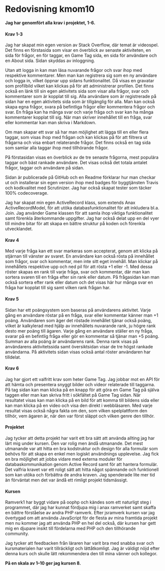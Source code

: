 ---
---
Redovisning kmom10
=========================

**Jag har genomfört alla krav i projektet, 1-6.**

#### Krav 1-3

Jag har skapat min egen version av Stack Overflow, där temat är videospel.  Det finns en förstasida som visar en överblick av senaste aktiviteten, en sida för frågor, en för taggar, en Game Tag sida, en sida för användare och en About sida.  Sidan skyddas av inloggning.

Utan att logga in kan man läsa nuvarande frågor och svar ihop med respektive kommentarer.  Men man kan registrera sig som en ny användare och logga in, vilket öppnar upp sidans funktionalitet.  Då visas en gravatar som profilbild vilket kan klickas på för att administrerar profilen.  Det finns också en länk till sin egen aktivitets sida som visar alla frågor, svar och kommentarer som är kopplat till sig.  Alla användare som är registrerade på sidan har en egen aktivitets sida som är tillgänglig för alla.  Man kan också skapa egna frågor, svara på befintliga frågor eller kommentera frågor och svar.  En fråga kan ha många svar och varje fråga och svar kan ha många kommentarer kopplat till sig.  När man skriver innehållet till en fråga, svar eller kommentar kan man skriva i Markdown.

Om man skapar ett svar så har man möjlighet att lägga till en eller flera taggar, som visas ihop med frågan och kan klickas på för att filtrera ut frågarna och visa enbart relaterande frågor.  Det finns också en tag sida som samlar alla taggar ihop med tillhörande frågor.  

På förstasidan visas en överblick av de tre senaste frågorna, mest populära taggar och bäst rankade användare.  Det visas också det totala antalet frågor, taggar och användare på sidan.

Sidan är publicerade på GitHub och en Readme förklarar hur man checkar ut och installerar sin egen version ihop med badges för byggtjänsten Travis och kodkvalitet med Scrutinizer.  Jag har också skapat tester som täcker 100% codecoverage.

Jag har skapat min egen ActiveRecord klass, som extends Anax ActiveRecordModel, för att utöka databasfunktionalitet för att inkludera bl.a. Join.  Jag använder Game klassen för att samla ihop viktiga funktionalitet samt förenkla återkommande uppgifter.  Jag har också delat upp en del vyer till mindre bitar för att skapa en bättre struktur på koden och förenkla utvecklandet.

#### Krav 4

Med varje fråga kan ett svar markeras som accepterat, genom att klicka på stjärnan till vänster av svaret.  En användare kan också rösta på innehållet som frågor, svar och kommentar, men inte sitt eget innehåll.  Man klickar på innehållets respektive upp och ned pil för att rösta +1 eller -1.  Med dessa röster skapas en rank till varje fråga, svar och kommentar, där man kan sortera svaren till en fråga efter sin rank eller datum.  På frågasidan kan man också sortera efter rank eller datum och det visas här hur många svar en fråga har kopplat till sig samt vilken rank frågan har.

#### Krav 5

Sidan har ett poängsystem som baseras på användarens aktivitet.  Varje gång en användare röstar på en fråga, svar eller kommentar känner man +1 poäng.  Användaren som äger det röstade innehållet tjänar också poäng, vilket är kalkylerad med hjälp av innehållets nuvarande rank, ju högre rank desto mer poäng till ägaren.  Varje gång en användare ställer en ny fråga, svarar på en befintlig fråga eller gör en kommentar så tjänar man +5 poäng.  Summan av alla poäng är användarens rank.  Denna rank visas på användarens aktivitetssida samt översiktsidan visar de tre högst rankade användarna.  På aktivitets sidan visas också antal röster användaren har tilldelat.

#### Krav 6

Jag har gjort ett valfritt krav som heter Game Tag.  Jag jobbar mot en API för att hämta och presentera snyggt bilder och videor relaterade till taggarna.  På tag sidan kan man klicka på en knapp för att göra en Game Tag på själva taggen eller man kan skriva fritt i sökfältet på Game Tag sidan.  När resultatet visas kan man klicka på en bild för att komma till bildens sida eller kan man klicka på en video och visa den direkt i webbläsaren.  Med varje resultat visas också några fakta om den, som vilken spelplattform den tillhör, vem ägaren är, när den var först släppt och vilken genre den tillhör.

#### Projektet

Jag tycker att detta projekt har varit ett bra sätt att använda allting jag har lärt mig under kursen.  Den var rolig men ändå utmanande.  Det mest utmanande var att hitta en bra kodstruktur och design för alla formulär som behövs för att skapa en enkel men logiskt användnings upplevelse.  Jag fick en bra möjlighet att jobba vidare med externa moduler för databaskommunikation genom Active Record samt för att hantera formulär.  Det valfria kravet var ett roligt sätt att hitta något spännande och funktionell som kan utöka och förbättra de andra kraven.  Jag spenderade lite mer tid än förväntat men det var ändå ett rimligt projekt tidsmässigt.

#### Kursen

Ramverk1 har byggt vidare på oophp och kändes som ett naturligt steg i programmet, där jag har kunnat fördjupa mig i anax ramverket samt skaffa en bättre förståelse av andra PHP ramverk.  Efter jsramverk kursen var jag övertygad om att använda JavaScript för de flesta av mina framtida projekt men nu kommer jag att använda PHP en hel del också, där kursen har gett mig en djupare insikt till fördelarna med PHP och den tillhörande community.

Jag tycker att feedbacken från läraren har varit bra med snabba svar och kursmaterialen har varit tillräckligt och lättåtkomligt. Jag är väldigt nöjd efter denna kurs och skulle lätt rekommendera den till mina vänner och kollegor.

**På en skala av 1–10 ger jag kursen 8.**
